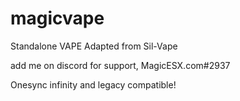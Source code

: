 # magicvape
Standalone VAPE Adapted from Sil-Vape

add me on discord for support, MagicESX.com#2937

Onesync infinity and legacy compatible!
